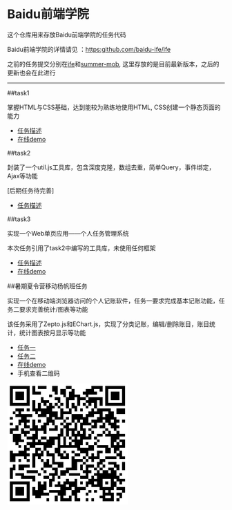# Baidu前端学院

这个仓库用来存放Baidu前端学院的任务代码

Baidu前端学院的详情请见 ：[https:github.com/baidu-ife/ife](https://github.com/baidu-ife/ife)

之前的任务提交分别在[ife](https://github.com/zoebai/ife)和[summer-mob](https://github.com/summer-mob), 这里存放的是目前最新版本，之后的更新也会在此进行

---

##task1

掌握HTML与CSS基础，达到能较为熟练地使用HTML, CSS创建一个静态页面的能力

* [任务描述](https://github.com/baidu-ife/ife/tree/master/2015_spring/task/task0001)  
* [在线demo](https://zoebai.github.io/baidu_ife_practice/task1/)

##task2

封装了一个util.js工具库，包含深度克隆，数组去重，简单Query，事件绑定，Ajax等功能

[后期任务待完善]

* [任务描述](https://github.com/baidu-ife/ife/tree/master/2015_spring/task/task0002)

##task3

实现一个Web单页应用——个人任务管理系统

本次任务引用了task2中编写的工具库，未使用任何框架

* [任务描述](https://github.com/baidu-ife/ife/tree/master/2015_spring/task/task0003)
* [在线demo](https://zoebai.github.io/baidu_ife_practice/task3/)

##暑期夏令营移动杨帆班任务

实现一个在移动端浏览器访问的个人记账软件，任务一要求完成基本记账功能，任务二要求完善统计/图表等功能

该任务采用了Zepto.js和EChart.js，实现了分类记账，编辑/删除账目，账目统计，统计图表按月显示等功能

* [任务一](https://github.com/baidu-ife/ife/blob/master/2015_summer/task/mob_yangfan_01.md)
* [任务二](https://github.com/baidu-ife/ife/blob/master/2015_summer/task/mob_yangfan_02.md)
* [在线demo](https://zoebai.github.io/baidu_ife_practice/mob/)
* 手机查看二维码

![Image](images/account.png)